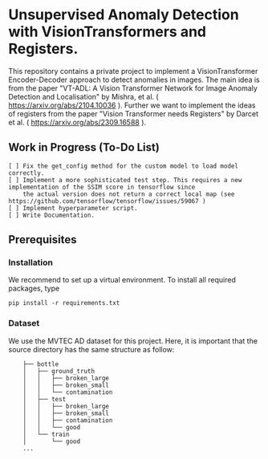 # Unsupervised Anomaly Detection with VisionTransformers and Registers.
This repository contains a private project to implement a VisionTransformer Encoder-Decoder approach to detect 
anomalies in images. The main idea is from the paper "VT-ADL: A Vision Transformer Network for 
Image Anomaly Detection and Localisation" by Mishra, et al. ( https://arxiv.org/abs/2104.10036 ).
Further we want to implement the ideas of registers from the paper "Vision Transformer needs Registers" by Darcet et al. ( https://arxiv.org/abs/2309.16588 ).
## Work in Progress (To-Do List)
    [ ] Fix the get_config method for the custom model to load model correctly. 
    [ ] Implement a more sophisticated test step. This requires a new implementation of the SSIM score in tensorflow since
        the actual version does not return a correct local map (see https://github.com/tensorflow/tensorflow/issues/59067 )
    [ ] Implement hyperparameter script.
    [ ] Write Documentation.
## Prerequisites
### Installation
We recommend to set up a virtual environment. To install all required packages, type
```
pip install -r requirements.txt
```
### Dataset
We use the MVTEC AD dataset for this project. 
Here, it is important that the source directory has the same structure as follow:
```
    ├── bottle
    │   ├── ground_truth
    │   │   ├── broken_large
    │   │   ├── broken_small
    │   │   └── contamination
    │   ├── test
    │   │   ├── broken_large
    │   │   ├── broken_small
    │   │   ├── contamination
    │   │   └── good
    │   └── train
    │       └── good
    ...
```